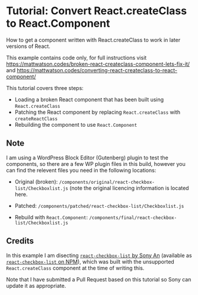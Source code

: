 # Tutorial: Convert React.createClass to React.Component

How to get a component written with React.createClass to work in later versions of React.

This example contains code only, for full instructions visit https://mattwatson.codes/broken-react-createclass-component-lets-fix-it/ and https://mattwatson.codes/converting-react-createclass-to-react-component/

This tutorial covers three steps:

- Loading a broken React component that has been built using `React.createClass`
- Patching the React component by replacing `React.createClass` with `createReactClass`
- Rebuilding the component to use `React.Component`

## Note

I am using a WordPress Block Editor (Gutenberg) plugin to test the components, so there are a few WP plugin files in this build, however you can find the relevent files you need in the following locations:

- Original (broken): `/components/original/react-checkbox-list/Checkboxlist.js` (note the original licencing information is located here.

- Patched: `/components/patched/react-checkbox-list/Checkboxlist.js`

- Rebuild with `React.Component`: `/components/final/react-checkbox-list/Checkboxlist.js`

## Credits

In this example I am disecting [`react-checkbox-list` by Sony An](https://github.com/sonyan/react-checkbox-list) (available as [`react-checkbox-list` on NPM](https://www.npmjs.com/package/react-checkbox-list)), which was built with the unsupported `React.createClass` component at the time of writing this.

Note that I have submitted a Pull Request based on this tutorial so Sony can update it as appropriate.
